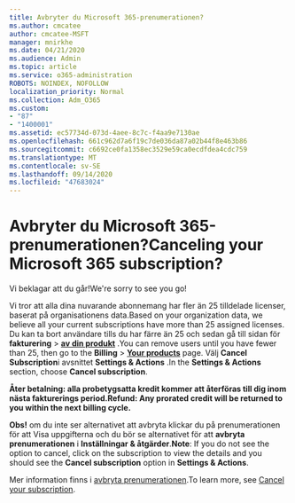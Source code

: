 ```yaml
---
title: Avbryter du Microsoft 365-prenumerationen?
ms.author: cmcatee
author: cmcatee-MSFT
manager: mnirkhe
ms.date: 04/21/2020
ms.audience: Admin
ms.topic: article
ms.service: o365-administration
ROBOTS: NOINDEX, NOFOLLOW
localization_priority: Normal
ms.collection: Adm_O365
ms.custom:
- "87"
- "1400001"
ms.assetid: ec57734d-073d-4aee-8c7c-f4aa9e7130ae
ms.openlocfilehash: 661c962d7a6f19c7de036da87a02b44f8e463b86
ms.sourcegitcommit: c6692ce0fa1358ec3529e59ca0ecdfdea4cdc759
ms.translationtype: MT
ms.contentlocale: sv-SE
ms.lasthandoff: 09/14/2020
ms.locfileid: "47683024"
---
```

# <a name="canceling-your-microsoft-365-subscription"></a><span data-ttu-id="daf03-102">Avbryter du Microsoft 365-prenumerationen?</span><span class="sxs-lookup"><span data-stu-id="daf03-102">Canceling your Microsoft 365 subscription?</span></span>

<span data-ttu-id="daf03-103">Vi beklagar att du går!</span><span class="sxs-lookup"><span data-stu-id="daf03-103">We're sorry to see you go!</span></span>
  
<span data-ttu-id="daf03-104">Vi tror att alla dina nuvarande abonnemang har fler än 25 tilldelade licenser, baserat på organisationens data.</span><span class="sxs-lookup"><span data-stu-id="daf03-104">Based on your organization data, we believe all your current subscriptions have more than 25 assigned licenses.</span></span> <span data-ttu-id="daf03-105">Du kan ta bort användare tills du har färre än 25 och sedan gå till sidan för **fakturering** \> **[av din produkt](https://go.microsoft.com/fwlink/p/?linkid=842054)** .</span><span class="sxs-lookup"><span data-stu-id="daf03-105">You can remove users until you have fewer than 25, then go to the **Billing** \> **[Your products](https://go.microsoft.com/fwlink/p/?linkid=842054)** page.</span></span> <span data-ttu-id="daf03-106">Välj **Cancel Subscription**i avsnittet **Settings & Actions** .</span><span class="sxs-lookup"><span data-stu-id="daf03-106">In the **Settings & Actions** section, choose **Cancel subscription**.</span></span>
 
<span data-ttu-id="daf03-107">**Åter betalning: alla probetygsatta kredit kommer att återföras till dig inom nästa fakturerings period.**</span><span class="sxs-lookup"><span data-stu-id="daf03-107">**Refund: Any prorated credit will be returned to you within the next billing cycle.**</span></span> 

<span data-ttu-id="daf03-108">**Obs!** om du inte ser alternativet att avbryta klickar du på prenumerationen för att Visa uppgifterna och du bör se alternativet för att **avbryta prenumerationen** i **Inställningar & åtgärder**.</span><span class="sxs-lookup"><span data-stu-id="daf03-108">**Note**: If you do not see the option to cancel, click on the subscription to view the details and you should see the **Cancel subscription** option in **Settings & Actions**.</span></span> 

<span data-ttu-id="daf03-109">Mer information finns i [avbryta prenumerationen](https://docs.microsoft.com/microsoft-365/commerce/subscriptions/cancel-your-subscription).</span><span class="sxs-lookup"><span data-stu-id="daf03-109">To learn more, see [Cancel your subscription](https://docs.microsoft.com/microsoft-365/commerce/subscriptions/cancel-your-subscription).</span></span>
